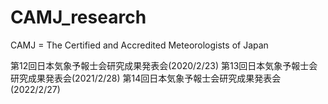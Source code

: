 # CAMJ_research
 CAMJ = The Certified and Accredited Meteorologists of Japan

 第12回日本気象予報士会研究成果発表会(2020/2/23)
 第13回日本気象予報士会研究成果発表会(2021/2/28)
 第14回日本気象予報士会研究成果発表会(2022/2/27)
